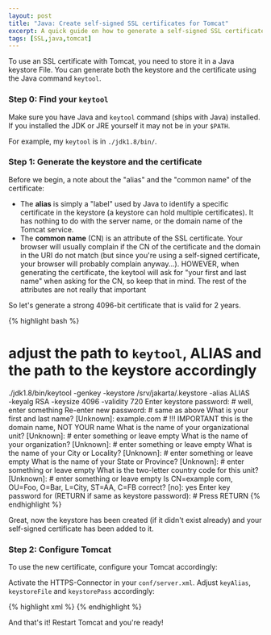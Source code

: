 ```yaml
---
layout: post
title: "Java: Create self-signed SSL certificates for Tomcat"
excerpt: A quick guide on how to generate a self-signed SSL certificate using the Java keytool and how to configure it in Tomcat.
tags: [SSL,java,tomcat]
---
```


To use an SSL certificate with Tomcat, you need to store it in a Java keystore File. You can generate both the keystore and the certificate using the Java command `keytool`.


### Step 0: Find your `keytool`

Make sure you have Java and `keytool` command (ships with Java) installed. If you installed the JDK or JRE yourself it may not be in your `$PATH`.

For example, my `keytool` is in `./jdk1.8/bin/`.

### Step 1: Generate the keystore and the certificate

Before we begin, a note about the "alias" and the "common name" of the certificate:

- The **alias** is simply a "label" used by Java to identify a specific certificate in the keystore (a keystore can hold multiple certificates). It has nothing to do with the server name, or the domain name of the Tomcat service.
- The **common name** (CN) is an attribute of the SSL certificate. Your browser will usually complain if the CN of the certificate and the domain in the URI do not match (but since you're using a self-signed certificate, your browser will probably complain anyway...). HOWEVER, when generating the certificate, the keytool will ask for "your first and last name" when asking for the CN, so keep that in mind. The rest of the attributes are not really that important

So let's generate a strong 4096-bit certificate that is valid for 2 years.

{% highlight bash %}
# adjust the path to `keytool`, ALIAS and the path to the keystore accordingly
./jdk1.8/bin/keytool -genkey -keystore /srv/jakarta/.keystore -alias ALIAS \
    -keyalg RSA -keysize 4096 -validity 720
Enter keystore password: # well, enter something
Re-enter new password: # same as above
What is your first and last name?
  [Unknown]:  example.com # !!! IMPORTANT this is the domain name, NOT YOUR name
What is the name of your organizational unit?
  [Unknown]:  # enter something or leave empty
What is the name of your organization?
  [Unknown]:  # enter something or leave empty
What is the name of your City or Locality?
  [Unknown]:  # enter something or leave empty
What is the name of your State or Province?
  [Unknown]:  # enter something or leave empty
What is the two-letter country code for this unit?
  [Unknown]:  # enter something or leave empty
Is CN=example com, OU=Foo, O=Bar, L=City, ST=AA, C=FB correct?
  [no]:  yes
Enter key password for <lea-prod>
    (RETURN if same as keystore password): # Press RETURN
{% endhighlight %}

Great, now the keystore has been created (if it didn't exist already) and your self-signed certificate has been added to it.

### Step 2: Configure Tomcat

To use the new certificate, configure your Tomcat accordingly:

Activate the HTTPS-Connector in your `conf/server.xml`. Adjust `keyAlias`, `keystoreFile` and `keystorePass` accordingly:

{% highlight xml %}
<Connector port="8443" protocol="org.apache.coyote.http11.Http11NioProtocol"
           maxThreads="150" SSLEnabled="true" scheme="https" secure="true"
           clientAuth="false" sslProtocol="TLS"
           keyAlias="ALIAS" keystoreFile="/srv/jakarta/.keystore"
           keystorePass="PW from step 1" />
{% endhighlight %}

And that's it! Restart Tomcat and you're ready!
